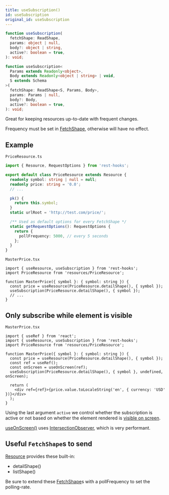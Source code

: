 ```yaml
---
title: useSubscription()
id: useSubscription
original_id: useSubscription
---
```


<!--DOCUSAURUS_CODE_TABS-->
<!--Type-->

```typescript
function useSubscription(
  fetchShape: ReadShape,
  params: object | null,
  body?: object | string,
  active?: boolean = true,
): void;
```

<!--With Generics-->

```typescript
function useSubscription<
  Params extends Readonly<object>,
  Body extends Readonly<object | string> | void,
  S extends Schema
>(
  fetchShape: ReadShape<S, Params, Body>,
  params: Params | null,
  body?: Body,
  active?: boolean = true,
): void;
```

<!--END_DOCUSAURUS_CODE_TABS-->

Great for keeping resources up-to-date with frequent changes.

Frequency must be set in [FetchShape](./FetchShape.md), otherwise will have no effect.

## Example

`PriceResource.ts`

```typescript
import { Resource, RequestOptions } from 'rest-hooks';

export default class PriceResource extends Resource {
  readonly symbol: string | null = null;
  readonly price: string = '0.0';
  // ...

  pk() {
    return this.symbol;
  }
  static urlRoot = 'http://test.com/price/';

  /** Used as default options for every FetchShape */
  static getRequestOptions(): RequestOptions {
    return {
      pollFrequency: 5000, // every 5 seconds
    };
  }
}
```

`MasterPrice.tsx`

```tsx
import { useResource, useSubscription } from 'rest-hooks';
import PriceResource from 'resources/PriceResource';

function MasterPrice({ symbol }: { symbol: string }) {
  const price = useResource(PriceResource.detailShape(), { symbol });
  useSubscription(PriceResource.detailShape(), { symbol });
  // ...
}
```

## Only subscribe while element is visible

`MasterPrice.tsx`

```tsx
import { useRef } from 'react';
import { useResource, useSubscription } from 'rest-hooks';
import PriceResource from 'resources/PriceResource';

function MasterPrice({ symbol }: { symbol: string }) {
  const price = useResource(PriceResource.detailShape(), { symbol });
  const ref = useRef();
  const onScreen = useOnScreen(ref);
  useSubscription(PriceResource.detailShape(), { symbol }, undefined, onScreen);

  return (
    <div ref={ref}>{price.value.toLocaleString('en', { currency: 'USD' })}</div>
  );
}
```

Using the last argument `active` we control whether the subscription is active or not
based on whether the element rendered is [visible on screen](https://usehooks.com/useOnScreen/).

[useOnScreen()](https://usehooks.com/useOnScreen/) uses [IntersectionObserver](https://developer.mozilla.org/en-US/docs/Web/API/Intersection_Observer_API), which is very performant.

## Useful `FetchShape`s to send

[Resource](./Resource.md#provided-and-overridable-methods) provides these built-in:

- detailShape()
- listShape()

Be sure to extend these [FetchShape](./FetchShape.md)s with a pollFrequency to set
the polling-rate.
